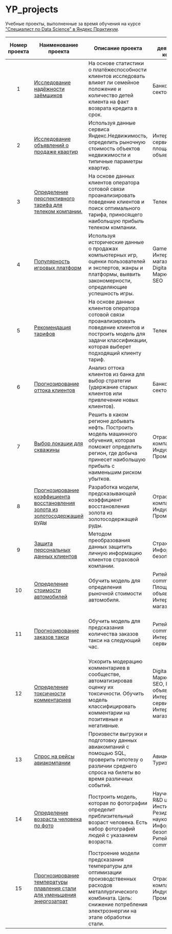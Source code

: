 # YP_projects
Учебные проекты, выполненные за время обучения на курсе ["Специалист по Data Science" в Яндекс Практикум](https://practicum.yandex.ru/profile/data-scientist/).

<table>
<thead>
<tr>
<th align="center">Номер проекта</th>
<th align="center">Наименование проекта</th>
<th align="center">Описание проекта</th>
<th align="center">Сфера деятельности компании</th>
<th align="center">Стек</th>
</tr>
</thead>
<tbody>
<tr>
<td align="center">1</td>
<td align="left"><a href="https://github.com/megagorinich/YP_projects/tree/main/01%20Исследование%20надёжности%20заёмщиков">Исследование надёжности заёмщиков</a></td>
<td align="left">На основе статистики о платёжеспособности клиентов исследовать влияет ли семейное положение и количество детей клиента на факт возврата кредита в срок.</td>
<td align="left">Банковский сектор / ФинТех</td>
<td align="left">Python, Pandas, PyMystem3, SciPy, Matplotlib, Seaborn, SciKitLearn, numpy</td>
</tr>
<tr>
<td align="center">2</td>
<td align="left"><a href="https://github.com/megagorinich/YP_projects/tree/main/01%20Исследование%20надёжности%20заёмщиков">Исследование объявлений о продаже квартир</a></td>
<td align="left">Используя данные сервиса Яндекс.Недвижимость, определить рыночную стоимость объектов недвижимости и типичные параметры квартир.</td>
<td align="left">Интернет-сервисы, площадки объявлений</td>
<td align="left">Python, Pandas, Matplotlib, math</td>
</tr>
<tr>
<td align="center">3</td>
<td align="left"><a href="https://github.com/megagorinich/YP_projects/tree/main/03%20Определение%20перспективного%20тарифа%20для%20телеком%20компании.">Определение перспективного тарифа для телеком компании.</a></td>
<td align="left">На основе данных клиентов оператора сотовой связи проанализировать поведение клиентов и поиск оптимального тарифа, приносящего наибольшую прибыль телеком компании.</td>
<td align="left">Телеком</td>
<td align="left">Python, Pandas, Matplotlib, numpy, SciPy, math, Seaborn, sklearn</td>
</tr>
<tr>
<td align="center">4</td>
<td align="left"><a href="https://github.com/megagorinich/YP_projects/tree/main/04%20Популярность%20игровых%20платформ">Популярность игровых платформ</a></td>
<td align="left">Используя исторические данные о продажах компьютерных игр, оценки пользователей и экспертов, жанры и платформы, выявить закономерности, определяющие успешность игры.</td>
<td align="left">Gamedev, Интернет-магазины, Digital-агенства / Маркетинг / PR / SEO</td>
<td align="left">Python, Pandas, numpy, Matplotlib, Seaborn, SciPy</td>
</tr>
<tr>
<td align="center">5</td>
<td align="left"><a href="https://github.com/megagorinich/YP_projects/tree/main/05%20Рекомендация%20тарифов">Рекомендация тарифов</a></td>
<td align="left">На основе данных клиентов оператора сотовой связи проанализировать поведение клиентов и построить модель для задачи классификации, которая выберет подходящий  клиенту тариф.</td>
<td align="left">Телеком</td>
<td align="left">Python, Pandas, Matplotlib, numpy, SciPy, mathSeaborn, sklearn</td>
</tr>
<tr>
<td align="center">6</td>
<td align="left"><a href="https://github.com/megagorinich/YP_projects/tree/main/06%20Прогнозирование%20оттока%20клиентов">Прогнозирование оттока клиентов</a></td>
<td align="left">Анализ оттока клиентов из банка для выбор стратегии (удержание старых клиентов или привлечение новых клиентов).</td>
<td align="left">Банковский сектор / ФинТех</td>
<td align="left">Pandas, Matplotlib, Seaborn, numpy, sklearn, math</td>
</tr>
<tr>
<td align="center">7</td>
<td align="left"><a href="https://github.com/megagorinich/YP_projects/tree/main/07%20Выбор%20локации%20для%20скважины">Выбор локации для скважины</a></td>
<td align="left">Решить в каком регионе добывать нефть. Построить модель машинного обучения, которая поможет определить регион, где добыча принесет наибольшую прибыль с наименьшим риском убытков.</td>
<td align="left">Отраслевые компании / Индустрия / Промышленность</td>
<td align="left">Pandas, sklearn, math, numpy, Seaborn, Matplotlib, SciPy, Bootstrap</td>
</tr>
<tr>
<td align="center">8</td>
<td align="left"><a href="https://github.com/megagorinich/YP_projects/tree/main/08%20Прогнозирование%20коэффициента%20восстановления%20золота%20из%20золотосодержащей%20руды">Прогнозирование коэффициента восстановления золота из золотосодержащей руды</a></td>
<td align="left">Разработка модели, предсказывающей коэффициент восстановления золота из золотосодержащей руды.</td>
<td align="left">Отраслевые компании / Индустрия / Промышленность</td>
<td align="left">Pandas, sklearn, numpy, Seaborn, Matplotlib, math</td>
</tr>
<tr>
<td align="center">9</td>
<td align="left"><a href="https://github.com/megagorinich/YP_projects/tree/main/09%20Защита%20персональных%20данных%20клиентов">Защита персональных данных клиентов</a></td>
<td align="left">Методом преобразования данных защитить личную информацию клиентов страховой компании.</td>
<td align="left">Страховая сфера, Информационная безопасность</td>
<td align="left">Pandas, Seaborn, numpy, sklearn</td>
</tr>
<tr>
<td align="center">10</td>
<td align="left"><a href="https://github.com/megagorinich/YP_projects/tree/main/10%20Определение%20стоимости%20автомобилей">Определение стоимости автомобилей</a></td>
<td align="left">Обучить модель для определения рыночной стоимости автомобиля.</td>
<td align="left">Ритейл / E-commerce, Площадки объявлений, Интернет-магазины</td>
<td align="left">Pandas, sklearn, numpy, LightGBM, CatBoost</td>
</tr>
<tr>
<td align="center">11</td>
<td align="left"><a href="https://github.com/megagorinich/YP_projects/tree/main/11%20Прогнозирование%20заказов%20такси">Прогнозирование заказов такси</a></td>
<td align="left">Обучить модель для предсказания количества заказов такси на следующий час.</td>
<td align="left">Ритейл / E-commerce, Интернет-сервисы</td>
<td align="left">Pandas, sklearn, numpy, LightGBM, Matplotlib, StatsModels, CatBoost</td>
</tr>
<tr>
<td align="center">12</td>
<td align="left"><a href="https://github.com/megagorinich/YP_projects/tree/main/12%20Определение%20токсичности%20комментариев">Определение токсичности комментариев</a></td>
<td align="left">Ускорить модерацию комментариев в сообществе, автоматизировав оценку их токсичности.
Обучить модель классифицировать комментарии на позитивные и негативные.</td>
<td align="left">Digital-агенства / Маркетинг / PR / SEO, Площадки объявлений, Интернет-сервисы, Интернет-магазины</td>
<td align="left">Pandas, sklearn, numpy, NLTK, LightGBM, CatBoost</td>
</tr>
<tr>
<td align="center">13</td>
<td align="left"><a href="https://github.com/megagorinich/YP_projects/tree/main/13%20Спрос%20на%20рейсы%20авиакомпании">Спрос на рейсы авиакомпании</a></td>
<td align="left">Произвести выгрузки и подготовку данных авиакомпаний с помощью SQL, проверить гипотезу о различии среднего спроса на билеты во время различных событий.</td>
<td align="left">Авиакомпании, Туризм</td>
<td align="left">SQL, Python, Pandas, Matplotlib, SciPy</td>
</tr>
<tr>
<td align="center">14</td>
<td align="left"><a href="https://github.com/megagorinich/YP_projects/tree/main/14%20Определение%20возраста%20человека%20по%20фото">Определение возраста человека по фото</a></td>
<td align="left">Построить модель, которая по фотографии определит приблизительный возраст человека. Есть набор фотографий людей с указанием возраста.</td>
<td align="left">Научные отделы / R&D центры / Институты / Резиденты наукоградов, Информационная безопасность, Ритейл / E-commerce</td>
<td align="left">Pandas, keras, Matplotlib, Seaborn</td>
</tr>
<tr>
<td align="center">15</td>
<td align="left"><a href="https://github.com/megagorinich/YP_projects/tree/main/15%20Прогнозирование%20температуры%20плавления%20стали%20для%20уменьшения%20энергозатрат">Прогнозирование температуры плавления стали для уменьшения энергозатрат</a></td>
<td align="left">Построение модели предсказания температуры для оптимизации производственных расходов металлургического комбината.
Цель: cнижение потребления электроэнергии на этапе обработки стали.</td>
<td align="left">Отраслевые компании / Индустрия / Промышленность</td>
<td align="left">NumPy, Pandas, Sklearn, MatPlotLib, Seaborn, СatBoost, LightGBM</td>
</tr>
</tbody></table>
